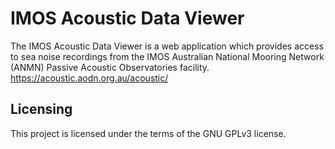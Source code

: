 # IMOS Acoustic Data Viewer

The IMOS Acoustic Data Viewer is a web application which provides access to sea 
noise recordings from the IMOS Australian National Mooring Network (ANMN) 
Passive Acoustic Observatories facility. https://acoustic.aodn.org.au/acoustic/
## Licensing
This project is licensed under the terms of the GNU GPLv3 license.
